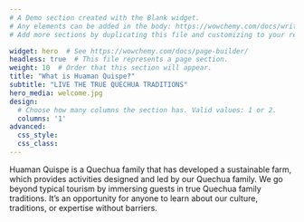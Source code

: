 ```yaml
---
# A Demo section created with the Blank widget.
# Any elements can be added in the body: https://wowchemy.com/docs/writing-markdown-latex/
# Add more sections by duplicating this file and customizing to your requirements.

widget: hero  # See https://wowchemy.com/docs/page-builder/
headless: true  # This file represents a page section.
weight: 10  # Order that this section will appear.
title: "What is Huaman Quispe?"
subtitle: "LIVE THE TRUE QUECHUA TRADITIONS"
hero_media: welcome.jpg
design:
  # Choose how many columns the section has. Valid values: 1 or 2.
  columns: '1'
advanced:
  css_style:
  css_class:
---
```


Huaman Quispe is a Quechua family that has developed a sustainable farm, which provides activities designed and led by our Quechua family. We go beyond typical tourism by immersing guests in true Quechua family traditions. It’s an opportunity for anyone to learn about our culture, traditions, or expertise without barriers.
